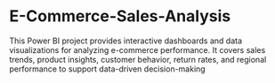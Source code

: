 # E-Commerce-Sales-Analysis
This Power BI project provides interactive dashboards and data visualizations for analyzing e-commerce performance. It covers sales trends, product insights, customer behavior, return rates, and regional performance to support data-driven decision-making
